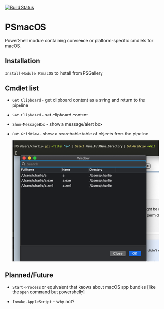[![Build Status](https://travis-ci.com/charlieschmidt/PSmacOS.svg?branch=master)](https://travis-ci.com/charlieschmidt/PSmacOS)

PSmacOS
========

PowerShell module containing convience or platform-specific cmdlets for macOS.

## Installation

`Install-Module PSmacOS` to install from PSGallery

## Cmdlet list

* `Get-Clipboard` - get clipboard content as a string and return to the pipeline

* `Set-Clipboard` - set clipboard content

* `Show-MessageBox` - show a message/alert box

* `Out-GridView` - show a searchable table of objects from the pipeline

    ![Out-GridView screenshot](/Resources/Screenshot-Out-GridView.png)
    
## Planned/Future

* `Start-Process` or equivalent that knows about macOS app bundles [like the `open` command but powershelly]

* `Invoke-AppleScript` - why not?
